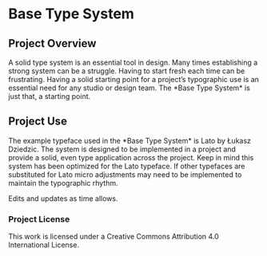 <h1>Base Type System</h1>

<h2>Project Overview</h2>
A solid type system is an essential tool in design. Many times establishing a strong system can be a struggle. Having to start fresh each time can be frustrating. Having a solid starting point for a project’s typographic use is an essential need for any studio or design team. The *Base Type System* is just that, a starting point.

<h2>Project Use</h2>
The example typeface used in the *Base Type System* is Lato by Łukasz Dziedzic. The system is designed to be implemented in a project and provide a solid, even type application across the project. Keep in mind this system has been optimized for the Lato typeface. If other typefaces are substituted for Lato micro adjustments may need to be implemented to maintain the typographic rhythm.

Edits and updates as time allows.

<h3>Project License</h3>

This work is licensed under a Creative Commons Attribution 4.0 International License.
